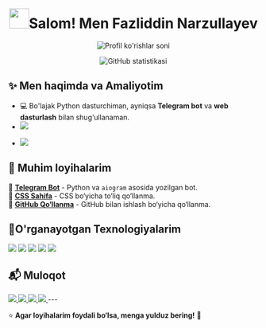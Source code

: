 <h1 align="center"> <img src="https://media3.giphy.com/media/v1.Y2lkPTc5MGI3NjExdzNrNGZyZnR6anhlZnd6dTY2MDQ1MmFxN3EyNGdmcXh5a28wa2pqcCZlcD12MV9pbnRlcm5hbF9naWZfYnlfaWQmY3Q9Zw/l2SpWXJJXQscB1ufu/giphy.gif" width = 40px>Salom!  Men Fazliddin Narzullayev</h1>

<p align="center">
  <img src="https://komarev.com/ghpvc/?username=Fazli171&label=Profile+Views&color=blue" alt="Profil ko'rishlar soni">
</p>

<p align="center">
  <img src="https://github-readme-stats.vercel.app/api?username=Fazli171&show_icons=true&theme=radical" alt="GitHub statistikasi">
</p>

## ✨ Men haqimda va Amaliyotim

- 💻 Bo'lajak Python dasturchiman, ayniqsa **Telegram bot** va **web dasturlash** bilan shug‘ullanaman.
  <a href="https://ba.uz/" target="_blank">
- <img src="https://img.shields.io/badge/Bobur%20Alikhanov%20Tech%20Academy-0073e6?style=for-the-badge&logo=google-scholar&logoColor=white" />
</a>

- <img src="https://img.shields.io/badge/Python%20Full--Stack%20Developer-3776AB?style=for-the-badge&logo=python&logoColor=white" />

## 🚀 Muhim loyihalarim

🔹 **[Telegram Bot](https://github.com/Fazli171/number_system/blob/master/telebot2.py)** - Python va `aiogram` asosida yozilgan bot.  
🔹 **[CSS Sahifa](https://www.w3schools.com/css/css_intro.asp)** - CSS bo‘yicha to‘liq qo‘llanma.  
🔹 **[GitHub Qo‘llanma](https://github.com/Fazli171/github-guide)** - GitHub bilan ishlash bo‘yicha qo‘llanma.  

## 📌O'rganayotgan Texnologiyalarim 
<p>
  <img src="https://img.shields.io/badge/Python-3776AB?style=for-the-badge&logo=python&logoColor=white" />
  <img src="https://img.shields.io/badge/Django-092E20?style=for-the-badge&logo=django&logoColor=white" />
  <img src="https://img.shields.io/badge/HTML5-E34F26?style=for-the-badge&logo=html5&logoColor=white" />
  <img src="https://img.shields.io/badge/CSS3-1572B6?style=for-the-badge&logo=css3&logoColor=white" />
  <img src="https://img.shields.io/badge/GitHub-181717?style=for-the-badge&logo=github&logoColor=white" />
</p>

## 📬 Muloqot  
<a href="mailto:fazli_1998@email.com">
    <img src="https://img.shields.io/badge/Email-fazli_1998@email.com-red?style=for-the-badge&logo=gmail&logoColor=white" />
</a>

<a href="mailto:matem3599798@gmail.com">
    <img src="https://img.shields.io/badge/Gmail-matem3599798@gmail.com-D14836?style=for-the-badge&logo=gmail&logoColor=white" />
</a>

<a href="https://t.me/PYTHON_171" target="_blank">
  <img src="https://img.shields.io/badge/Telegram-2CA5E0?style=for-the-badge&logo=telegram&logoColor=white" />
</a>
<a href="https://www.instagram.com/fazli_1098" target="_blank">
    <img src="https://img.shields.io/badge/Instagram-fazli_1098-E4405F?style=for-the-badge&logo=instagram&logoColor=white" />
</a>
---

⭐ **Agar loyihalarim foydali bo‘lsa, menga yulduz bering!** 🚀
